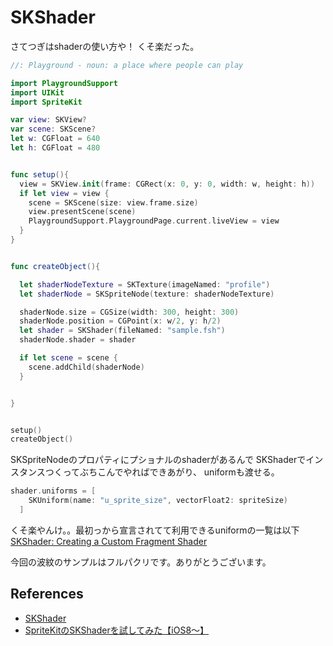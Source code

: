# SKShader
さてつぎはshaderの使い方や！
くそ楽だった。

```Swift
//: Playground - noun: a place where people can play

import PlaygroundSupport
import UIKit
import SpriteKit

var view: SKView?
var scene: SKScene?
let w: CGFloat = 640
let h: CGFloat = 480


func setup(){
  view = SKView.init(frame: CGRect(x: 0, y: 0, width: w, height: h))
  if let view = view {
    scene = SKScene(size: view.frame.size)
    view.presentScene(scene)
    PlaygroundSupport.PlaygroundPage.current.liveView = view
  }
}


func createObject(){

  let shaderNodeTexture = SKTexture(imageNamed: "profile")
  let shaderNode = SKSpriteNode(texture: shaderNodeTexture)

  shaderNode.size = CGSize(width: 300, height: 300)
  shaderNode.position = CGPoint(x: w/2, y: h/2)
  let shader = SKShader(fileNamed: "sample.fsh")
  shaderNode.shader = shader

  if let scene = scene {
    scene.addChild(shaderNode)
  }


}


setup()
createObject()

```

SKSpriteNodeのプロパティにプショナルのshaderがあるんで
SKShaderでインスタンスつくってぶちこんでやればできあがり、
uniformも渡せる。
```Swift
shader.uniforms = [    
    SKUniform(name: "u_sprite_size", vectorFloat2: spriteSize)
  ]
```
くそ楽やんけ。。最初っから宣言されてて利用できるuniformの一覧は以下
[SKShader: Creating a Custom Fragment Shader](https://developer.apple.com/reference/spritekit/skshader#1654217)

今回の波紋のサンプルはフルパクリです。ありがとうございます。


## References
 - [SKShader](https://developer.apple.com/reference/spritekit/skshader)
 - [SpriteKitのSKShaderを試してみた【iOS8〜】](http://www.dorapro.co.jp/engineerblog/?p=533)
